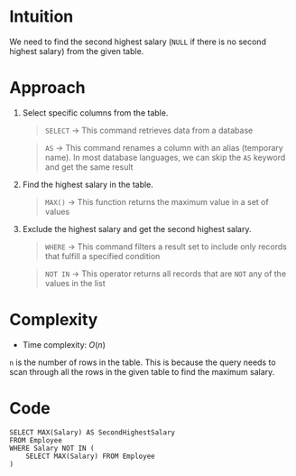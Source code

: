 # Intuition
<!-- Describe your first thoughts on how to solve this problem. -->
We need to find the second highest salary (`NULL` if there is no second highest salary) from the given table.

# Approach
<!-- Describe your approach to solving the problem. -->
1. Select specific columns from the table.

    > `SELECT` → This command retrieves data from a database

    > `AS` → This command renames a column with an alias (temporary name). In most database languages, we can skip the `AS` keyword and get the same result

2. Find the highest salary in the table.

    > `MAX()` → This function returns the maximum value in a set of values

3. Exclude the highest salary and get the second highest salary.

    > `WHERE` → This command filters a result set to include only records that fulfill a specified condition

    > `NOT IN` → This operator returns all records that are `NOT` any of the values in the list

# Complexity
- Time complexity: $O(n)$
<!-- Add your time complexity here, e.g. $$O(n)$$ -->
`n` is the number of rows in the table. This is because the query needs to scan through all the rows in the given table to find the maximum salary.

# Code
```
SELECT MAX(Salary) AS SecondHighestSalary 
FROM Employee
WHERE Salary NOT IN (
    SELECT MAX(Salary) FROM Employee
)
```
